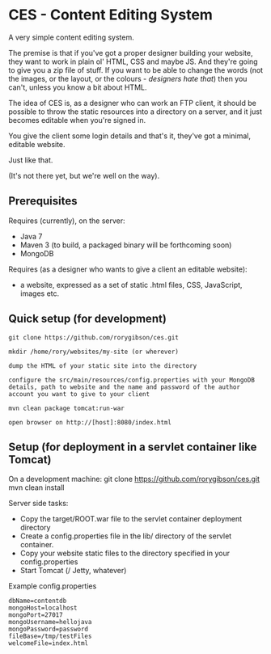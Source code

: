 # CES - Content Editing System

A very simple content editing system.

The premise is that if you've got a proper designer building your website, they want to work in plain ol' HTML, CSS and maybe JS.
And they're going to give you a zip file of stuff.
If you want to be able to change the words (not the images, or the layout, or the colours - *designers hate that*) then you can't, unless you know a bit about HTML.

The idea of CES is, as a designer who can work an FTP client, it should be possible to throw the static resources into a directory on a server, and it just becomes editable when you're signed in.

You give the client some login details and that's it, they've got a minimal, editable website.

Just like that.

(It's not there yet, but we're well on the way).

## Prerequisites

Requires (currently), on the server:
 - Java 7
 - Maven 3 (to build, a packaged binary will be forthcoming soon)
 - MongoDB

Requires (as a designer who wants to give a client an editable website):
 - a website, expressed as a set of static .html files, CSS, JavaScript, images etc.

## Quick setup (for development)
    git clone https://github.com/rorygibson/ces.git

    mkdir /home/rory/websites/my-site (or wherever)

    dump the HTML of your static site into the directory

    configure the src/main/resources/config.properties with your MongoDB details, path to website and the name and password of the author account you want to give to your client

    mvn clean package tomcat:run-war

    open browser on http://[host]:8080/index.html


## Setup (for deployment in a servlet container like Tomcat)

On a development machine:
    git clone https://github.com/rorygibson/ces.git
    mvn clean install

Server side tasks:

 * Copy the target/ROOT.war file to the servlet container deployment directory
 * Create a config.properties file in the lib/ directory of the servlet container.
 * Copy your website static files to the directory specified in your config.properties
 * Start Tomcat (/ Jetty, whatever)

Example config.properties

    dbName=contentdb
    mongoHost=localhost
    mongoPort=27017
    mongoUsername=hellojava
    mongoPassword=password
    fileBase=/tmp/testFiles
    welcomeFile=index.html
